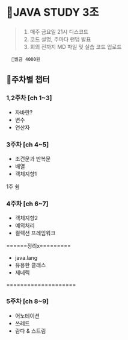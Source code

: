 # 📖JAVA STUDY 3조
### 
> 1. 매주 금요일 21시 디스코드   
 > 2. 코드 설명, 주마다 랜덤 발표  
 > 3. 회의 전까지 MD 파일 및 실습 코드 업로드  
 
      💸벌금 4000원

## 📑주차별 챕터
 ### **1,2주차 [ch 1~3]** 
   - 자바란? 
   - 변수
   - 연산자  
   
 ### **3주차 [ch 4~5]**
   - 조건문과 반복문
   - 배열  
   - 객체지향1 
   
   1주 쉼
   
 ### **4주차 [ch 6~7]**
   - 객체지향2  
   - 예외처리          
   - 컬렉션 프레임워크
   
 ======정리x=========
   - java.lang          
   - 유용한 클래스       
   - 제네릭       
          
 ====================
   
 ### **5주차 [ch 8~9]**
   - 어노테이션 
   - 쓰레드  
   - 람다 & 스트림 
   

   
